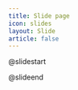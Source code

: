 ```yaml
---
title: Slide page
icon: slides
layout: Slide
article: false
---
```


<!-- markdownlint-disable MD024 MD033 MD051 -->

@slidestart

@slideend

